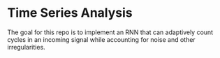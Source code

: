 # Time Series Analysis

The goal for this repo is to implement an RNN that can adaptively count cycles in an incoming signal while accounting for noise and other irregularities.
